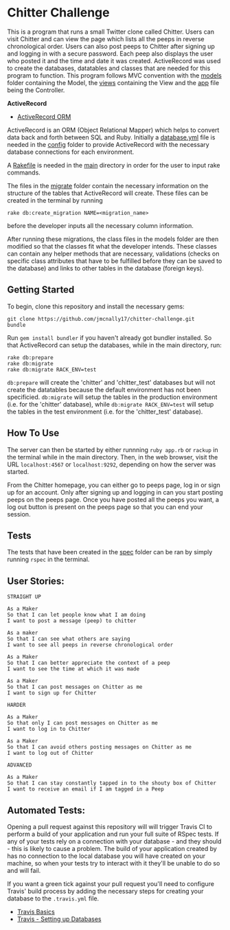 Chitter Challenge
=================

This is a program that runs a small Twitter clone called Chitter. Users can visit Chitter and can view the page which lists all the peeps in reverse chronological order. Users can also post peeps to Chitter after signing up and logging in with a secure password. Each peep also displays the user who posted it and the time and date it was created. ActiveRecord was used to create the databases, datatables and classes that are needed for this program to function. This program follows MVC convention with the [models](https://github.com/jmcnally17/chitter-challenge/tree/main/models) folder containing the Model, the [views](https://github.com/jmcnally17/chitter-challenge/tree/main/views) containing the View and the [app](https://github.com/jmcnally17/chitter-challenge/blob/main/app.rb) file being the Controller.

**ActiveRecord**
- [ActiveRecord ORM](https://guides.rubyonrails.org/active_record_basics.html)

ActiveRecord is an ORM (Object Relational Mapper) which helps to convert data back and forth between SQL and Ruby. Initially a [database.yml](https://github.com/jmcnally17/chitter-challenge/blob/main/config/database.yml) file is needed in the [config](https://github.com/jmcnally17/chitter-challenge/tree/main/config) folder to provide ActiveRecord with the necessary database connections for each environment. 

A [Rakefile](https://github.com/jmcnally17/chitter-challenge/blob/main/Rakefile) is needed in the [main](https://github.com/jmcnally17/chitter-challenge) directory in order for the user to input rake commands.

The files in the [migrate](https://github.com/jmcnally17/chitter-challenge/tree/main/db/migrate) folder contain the necessary information on the structure of the tables that ActiveRecord will create. These files can be created in the terminal by running
```
rake db:create_migration NAME=<migration_name>
```
before the developer inputs all the necessary column information.

After running these migrations, the class files in the models folder are then modified so that the classes fit what the developer intends. These classes can contain any helper methods that are necessary, validations (checks on specific class attributes that have to be fulfilled before they can be saved to the database) and links to other tables in the database (foreign keys).

Getting Started
-------

To begin, clone this repository and install the necessary gems:
```
git clone https://github.com/jmcnally17/chitter-challenge.git
bundle
```
Run `gem install bundler` if you haven't already got bundler installed. So that ActiveRecord can setup the databases, while in the main directory, run:
```
rake db:prepare
rake db:migrate
rake db:migrate RACK_ENV=test
```
`db:prepare` will create the 'chitter' and 'chitter_test' databases but will not create the datatables because the default environment has not been specificied. `db:migrate` will setup the tables in the production environment (i.e. for the 'chitter' database), while `db:migrate RACK_ENV=test` will setup the tables in the test environment (i.e. for the 'chitter_test' database).

How To Use
------

The server can then be started by either runnning `ruby app.rb` or `rackup` in the terminal while in the main directory. Then, in the web browser, visit the URL `localhost:4567` or `localhost:9292`, depending on how the server was started.

From the Chitter homepage, you can either go to peeps page, log in or sign up for an account. Only after signing up and logging in can you start posting peeps on the peeps page. Once you have posted all the peeps you want, a log out button is present on the peeps page so that you can end your session.

Tests
------

The tests that have been created in the [spec](https://github.com/jmcnally17/chitter-challenge/tree/main/spec) folder can be ran by simply running `rspec` in the terminal.

User Stories:
-------

```
STRAIGHT UP

As a Maker
So that I can let people know what I am doing  
I want to post a message (peep) to chitter

As a maker
So that I can see what others are saying  
I want to see all peeps in reverse chronological order

As a Maker
So that I can better appreciate the context of a peep
I want to see the time at which it was made

As a Maker
So that I can post messages on Chitter as me
I want to sign up for Chitter

HARDER

As a Maker
So that only I can post messages on Chitter as me
I want to log in to Chitter

As a Maker
So that I can avoid others posting messages on Chitter as me
I want to log out of Chitter

ADVANCED

As a Maker
So that I can stay constantly tapped in to the shouty box of Chitter
I want to receive an email if I am tagged in a Peep
```

Automated Tests:
-----

Opening a pull request against this repository will will trigger Travis CI to perform a build of your application and run your full suite of RSpec tests. If any of your tests rely on a connection with your database - and they should - this is likely to cause a problem. The build of your application created by has no connection to the local database you will have created on your machine, so when your tests try to interact with it they'll be unable to do so and will fail.

If you want a green tick against your pull request you'll need to configure Travis' build process by adding the necessary steps for creating your database to the `.travis.yml` file.

- [Travis Basics](https://docs.travis-ci.com/user/tutorial/)
- [Travis - Setting up Databases](https://docs.travis-ci.com/user/database-setup/)

